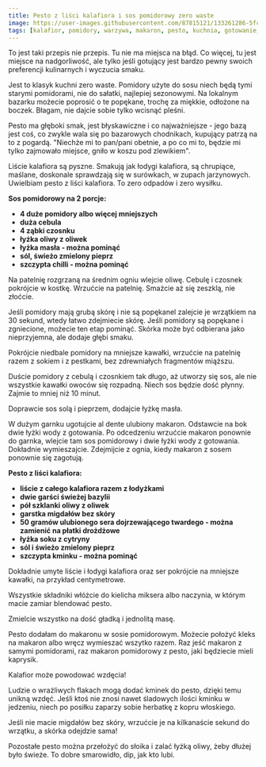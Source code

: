 ```yaml
---
title: Pesto z liści kalafiora i sos pomidorowy zero waste
image: https://user-images.githubusercontent.com/87815121/133261286-5fc9292c-1685-4e62-af5d-41318720a1c5.jpeg
tags: [kalafior, pomidory, warzywa, makaron, pesto, kuchnia, gotowanie, zapasy, jedzenie, oliwa, bazylia, czosnek, cebula, zero waste]
---
```

To jest taki przepis nie przepis. Tu nie ma miejsca na błąd. Co więcej, tu jest miejsce na nadgorliwość, ale tylko jeśli gotujący jest bardzo pewny swoich 
preferencji kulinarnych i wyczucia smaku.

Jest to klasyk kuchni zero waste. Pomidory użyte do sosu niech będą tymi starymi pomidorami, nie do sałatki, najlepiej sezonowymi. Na lokalnym bazarku możecie 
poprosić o te popękane, trochę za miękkie, odłożone na boczek. Błagam, nie dajcie sobie tylko wcisnąć pleśni. 

Pesto ma głęboki smak, jest błyskawiczne i co najważniejsze - jego bazą jest coś, co zwykle wala się po bazarowych chodnikach, kupujący patrzą na to z pogardą. 
"Niechże mi to pan/pani obetnie, a po co mi to, będzie mi tylko zajmowało miejsce, gniło w koszu pod zlewikiem". 

Liście kalafiora są pyszne. Smakują jak łodygi kalafiora, są chrupiące, maślane, doskonale sprawdzają się w surówkach, w zupach jarzynowych. Uwielbiam pesto 
z liści kalafiora. To zero odpadów i zero wysiłku.

**Sos pomidorowy na 2 porcje:**

- **4 duże pomidory albo więcej mniejszych**
- **duża cebula**
- **4 ząbki czosnku**
- **łyżka oliwy z oliwek**
- **łyżka masła - można pominąć**
- **sól, świeżo zmielony pieprz**
- **szczypta chilli - można pominąć**

Na patelnię rozgrzaną na średnim ogniu wlejcie oliwę. Cebulę i czosnek pokrójcie w kostkę. Wrzućcie na patelnię. Smażcie aż się zeszklą, nie złoćcie.

Jeśli pomidory mają grubą skórę i nie są popękanel zalejcie je wrzątkiem na 30 sekund, wtedy łatwo zdejmiecie skórę. Jeśli pomidory są popękane i zgniecione, 
możecie ten etap pominąć. Skórka może być odbierana jako nieprzyjemna, ale dodaje głębi smaku.

Pokrójcie niedbale pomidory na mniejsze kawałki, wrzućcie na patelnię razem z sokiem i z pestkami, bez zdrewniałych fragmentów miąższu. 

Duście pomidory z cebulą i czosnkiem tak długo, aż utworzy się sos, ale nie wszystkie kawałki owoców się rozpadną. Niech sos będzie dość płynny. 
Zajmie to mniej niż 10 minut.

Doprawcie sos solą i pieprzem, dodajcie łyżkę masła. 

W dużym garnku ugotujcie al dente ulubiony makaron. Odstawcie na bok dwie łyżki wody z gotowania. Po odcedzeniu wrzućcie makaron ponownie do garnka, 
wlejcie tam sos pomidorowy i dwie łyżki wody z gotowania. Dokładnie wymieszajcie. Zdejmijcie z ognia, kiedy makaron z sosem ponownie się zagotują.

**Pesto z liści kalafiora:**

- **liście z całego kalafiora razem z łodyżkami**
- **dwie garści świeżej bazylii**
- **pół szklanki oliwy z oliwek**
- **garstka migdałów bez skóry**
- **50 gramów ulubionego sera dojrzewającego twardego - można zamienić na płatki drożdżowe**
- **łyżka soku z cytryny**
- **sól i świeżo zmielony pieprz**
- **szczypta kminku - można pominąć**

Dokładnie umyte liście i łodygi kalafiora oraz ser pokrójcie na mniejsze kawałki, na przykład centymetrowe. 

Wszystkie składniki włóżcie do kielicha miksera albo naczynia, w którym macie zamiar blendować pesto. 

Zmielcie wszystko na dość gładką i jednolitą masę.

Pesto dodałam do makaronu w sosie pomidorowym. Możecie położyć kleks na makaron albo wręcz wymieszać wszytko razem. Raz jeść makaron z samymi pomidorami, 
raz makaron pomidorowy z pesto, jaki będziecie mieli kaprysik.

Kalafior może powodować wzdęcia!

Ludzie o wrażliwych flakach mogą dodać kminek do pesto, dzięki temu unikną wzdęć. Jeśli ktoś nie znosi nawet śladowych ilości kminku w jedzeniu, 
niech po posiłku zaparzy sobie herbatkę z kopru włoskiego. 

Jeśli nie macie migdałów bez skóry, wrzućcie je na kilkanaście sekund do wrzątku, a skórka odejdzie sama!

Pozostałe pesto można przełożyć do słoika i zalać łyżką oliwy, żeby dłużej było świeże. To dobre smarowidło, dip, jak kto lubi.


